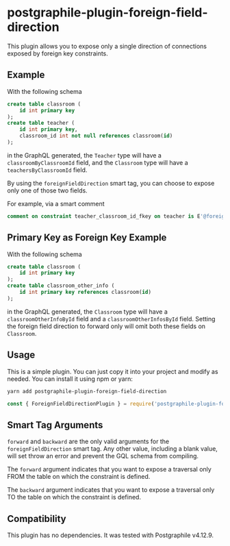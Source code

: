 # postgraphile-plugin-foreign-field-direction

This plugin allows you to expose only a single direction of connections exposed by foreign key
constraints.

## Example

With the following schema

```sql
create table classroom (
    id int primary key
);
create table teacher (
    id int primary key,
    classroom_id int not null references classroom(id)
);
```

in the GraphQL generated, the `Teacher` type will have a `classroomByClassroomId` field, and the
`Classroom` type will have a `teachersByClassroomId` field.

By using the `foreignFieldDirection` smart tag, you can choose to expose only one of those two
fields.

For example, via a smart comment

```sql
comment on constraint teacher_classroom_id_fkey on teacher is E'@foreignFieldDirection forward';
```

## Primary Key as Foreign Key Example

With the following schema

```sql
create table classroom (
    id int primary key
);
create table classroom_other_info (
    id int primary key references classroom(id)
);
```

in the GraphQL generated, the `Classroom` type will have a `classroomOtherInfoById` field and a
`classroomOtherInfosById` field. Setting the foreign field direction to forward only will omit both
these fields on `Classroom`.

## Usage

This is a simple plugin. You can just copy it into your project and modify as needed. You can
install it using npm or yarn:

```sh
yarn add postgraphile-plugin-foreign-field-direction
```

```js
const { ForeignFieldDirectionPlugin } = require('postgraphile-plugin-foreign-field-direction')
```

## Smart Tag Arguments

`forward` and `backward` are the only valid arguments for the `foreignFieldDirection` smart tag.
Any other value, including a blank value, will set throw an error and prevent the GQL schema from
compiling.

The `forward` argument indicates that you want to expose a traversal only FROM the table on which
the constraint is defined.

The `backward` argument indicates that you want to expose a traversal only TO the table on which
the constraint is defined.

## Compatibility

This plugin has no dependencies. It was tested with Postgraphile v4.12.9.
